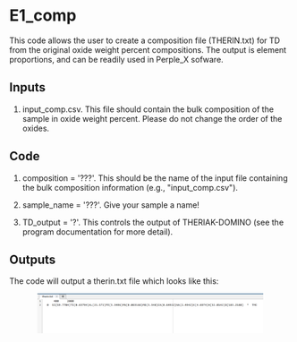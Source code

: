 # E1_comp
This code allows the user to create a composition file (THERIN.txt) for TD from the original oxide weight percent compositions. The output is element proportions, and can be readily used in Perple_X sofware.

## Inputs
1) input_comp.csv. This file should contain the bulk composition of the sample in oxide weight percent. Please do not change the order of the oxides.

## Code
1) composition = '???'. This should be the name of the input file containing the bulk composition information (e.g., "input_comp.csv").

2) sample_name = '???'. Give your sample a name!

3) TD_output = '?'. This controls the output of THERIAK-DOMINO (see the program documentation for more detail).

## Outputs
The code will output a therin.txt file which looks like this:

 <p align="center">
<img src="https://github.com/TMackay-Champion/LinaForma/blob/c64307e97976823d14187178cc33da93ef058ddf/GitHub_images/E1_output.png", width="80%">
</p>